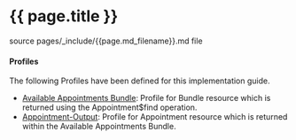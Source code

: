 # {{ page.title }}

source pages/_include/{{page.md_filename}}.md  file

#### Profiles

The following Profiles have been defined for this implementation guide.

<!-- { % include list-simple-profiles.xhtml %  } -->

- [Available Appointments Bundle](StructureDefinition-avail-bundle.html):  Profile for Bundle resource which is returned using the Appointment$find operation.
- [Appointment-Output](StructureDefinition-appt-output.html):  Profile for Appointment resource which is returned within the Available Appointments Bundle.


<br />
